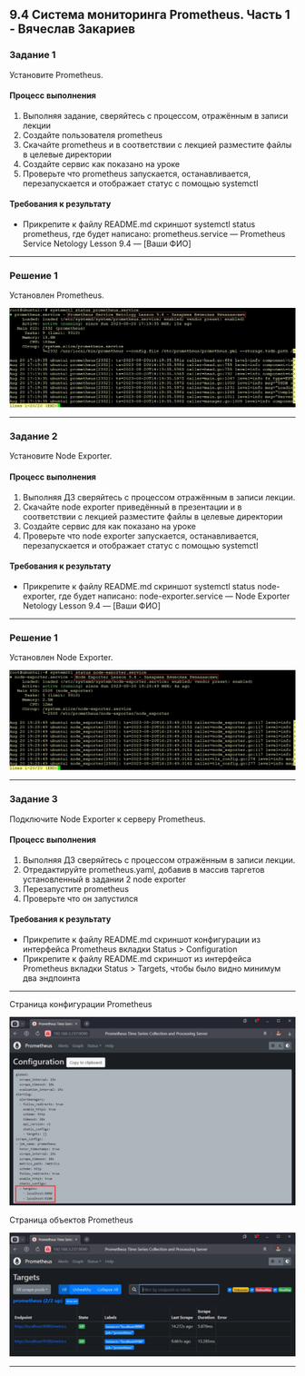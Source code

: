 ## 9.4 Система мониторинга Prometheus. Часть 1 - Вячеслав Закариев

### Задание 1
Установите Prometheus.

#### Процесс выполнения
1. Выполняя задание, сверяйтесь с процессом, отражённым в записи лекции
2. Создайте пользователя prometheus
3. Скачайте prometheus и в соответствии с лекцией разместите файлы в целевые директории
4. Создайте сервис как показано на уроке
5. Проверьте что prometheus запускается, останавливается, перезапускается и отображает статус с помощью systemctl

#### Требования к результату
* Прикрепите к файлу README.md скриншот systemctl status prometheus, где будет написано: prometheus.service — Prometheus Service Netology Lesson 9.4 — [Ваши ФИО]

---

### Решение 1
Установлен Prometheus.

![prometheus](https://github.com/SlavaZakariev/netology/blob/496f314d80d0d32b36e4976f3914ff4b7c1b3872/monitoring/8.4_prometheus_part1/resources/prometheus_1.1.jpg)

---

### Задание 2
Установите Node Exporter.

#### Процесс выполнения
1. Выполняя ДЗ сверяйтесь с процессом отражённым в записи лекции.
3. Скачайте node exporter приведённый в презентации и в соответствии с лекцией разместите файлы в целевые директории
4. Создайте сервис для как показано на уроке
5. Проверьте что node exporter запускается, останавливается, перезапускается и отображает статус с помощью systemctl

#### Требования к результату
* Прикрепите к файлу README.md скриншот systemctl status node-exporter, где будет написано: node-exporter.service — Node Exporter Netology Lesson 9.4 — [Ваши ФИО]

---

### Решение 1
Установлен Node Exporter.

![node-exporter](https://github.com/SlavaZakariev/netology/blob/496f314d80d0d32b36e4976f3914ff4b7c1b3872/monitoring/8.4_prometheus_part1/resources/prometheus_1.2.jpg)

---

### Задание 3
Подключите Node Exporter к серверу Prometheus.

#### Процесс выполнения
1. Выполняя ДЗ сверяйтесь с процессом отражённым в записи лекции.
2. Отредактируйте prometheus.yaml, добавив в массив таргетов установленный в задании 2 node exporter
3. Перезапустите prometheus
4. Проверьте что он запустился

#### Требования к результату
* Прикрепите к файлу README.md скриншот конфигурации из интерфейса Prometheus вкладки Status > Configuration
* Прикрепите к файлу README.md скриншот из интерфейса Prometheus вкладки Status > Targets, чтобы было видно минимум два эндпоинта

---

Страница конфигурации Prometheus

![configuration](https://github.com/SlavaZakariev/netology/blob/496f314d80d0d32b36e4976f3914ff4b7c1b3872/monitoring/8.4_prometheus_part1/resources/prometheus_1.3.jpg)

Страница объектов Prometheus

![target](https://github.com/SlavaZakariev/netology/blob/496f314d80d0d32b36e4976f3914ff4b7c1b3872/monitoring/8.4_prometheus_part1/resources/prometheus_1.4.jpg)

---

